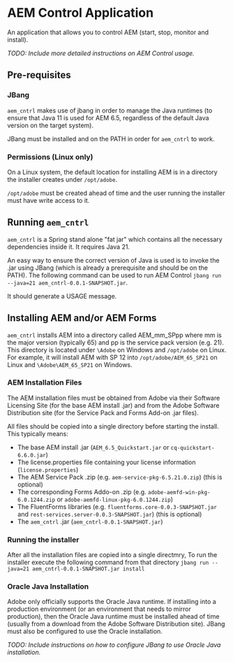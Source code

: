 # AEM Control Application

An application that allows you to control AEM (start, stop, monitor and install).  

_TODO: Include more detailed instructions on AEM Control usage._

## Pre-requisites

### JBang
`aem_cntrl` makes use of jbang in order to manage the Java runtimes 
(to ensure that Java 11 is used for AEM 6.5, regardless of the default
Java version on the target system).

JBang must be installed and on the PATH in order for `aem_cntrl` to work.

### Permissions (Linux only)
On a Linux system, the default location for installing AEM is in a directory the installer
creates under `/opt/adobe`.

`/opt/adobe` must be created ahead of time and the user running the installer must have
write access to it.

## Running `aem_cntrl`
`aem_cntrl` is a Spring stand alone "fat jar" which contains all the necessary dependencies
inside it.  It requires Java 21. 

An easy way to ensure the correct version of Java is used is to invoke the .jar using JBang
(which is already a prerequisite and should be on the PATH).  The following command can be used
to run AEM Control `jbang run --java=21 aem_cntrl-0.0.1-SNAPSHOT.jar`.

It should generate a USAGE message.

## Installing AEM and/or AEM Forms

`aem_cntrl` installs AEM into a directory called AEM_mm_SPpp where mm is the major version (typically 65) and pp is the service pack version (e.g. 21). 
This directory is located under `\Adobe` on Windows and `/opt/adobe` on Linux. 
For example, it will install AEM with SP 12 into `/opt/adobe/AEM_65_SP21` on Linux and `\Adobe\AEM_65_SP21` on Windows.

### AEM Installation Files
The AEM installation files must be obtained from Adobe via their Software Licensing Site 
(for the base AEM install .jar) and from the Adobe Software Distribution site (for the
Service Pack and Forms Add-on .jar files).

All files should be copied into a single directory before starting the install.  This typically means:
* The base AEM install .jar (`AEM_6.5_Quickstart.jar` or `cq-quickstart-6.6.0.jar`)
* The license.properties file containing your license information (`license.properties`)
* The AEM Service Pack .zip (e.g. `aem-service-pkg-6.5.21.0.zip`) (this is optional)
* The corresponding Forms Addo-on .zip (e.g. `adobe-aemfd-win-pkg-6.0.1244.zip` or `adobe-aemfd-linux-pkg-6.0.1244.zip`)
* The FluentForms libraries (e.g. `fluentforms.core-0.0.3-SNAPSHOT.jar` and `rest-services.server-0.0.3-SNAPSHOT.jar`) (this is optional)
* The `aem_cntrl` .jar (`aem_cntrl-0.0.1-SNAPSHOT.jar`)

### Running the installer
After all the installation files are copied into a single directmry, To run the installer execute the following command from that directory `jbang run --java=21 aem_cntrl-0.0.1-SNAPSHOT.jar install`

### Oracle Java Installation
Adobe only officially supports the Oracle Java runtime.  If installing into a production environment 
(or an environment that needs to mirror production), then the Oracle Java runtime must be installed
ahead of time (usually from a download from the Adobe Software Distribution site).  JBang must
also be configured to use the Oracle installation.

_TODO: Include instructions on how to configure JBang to use Oracle Java installation._

